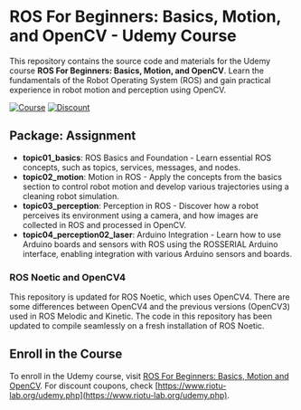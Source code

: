 # ROS For Beginners: Basics, Motion, and OpenCV - Udemy Course

This repository contains the source code and materials for the Udemy course **ROS For Beginners: Basics, Motion, and OpenCV**. Learn the fundamentals of the Robot Operating System (ROS) and gain practical experience in robot motion and perception using OpenCV.

[![Course](https://img.shields.io/badge/Udemy-Course-blue)](https://www.udemy.com/ros-essentials/)
[![Discount](https://img.shields.io/badge/Discount-Coupons-green)](https://www.riotu-lab.org/udemy.php)

## Package: Assignment

- **topic01_basics**: ROS Basics and Foundation - Learn essential ROS concepts, such as topics, services, messages, and nodes.
- **topic02_motion**: Motion in ROS - Apply the concepts from the basics section to control robot motion and develop various trajectories using a cleaning robot simulation.
- **topic03_perception**: Perception in ROS - Discover how a robot perceives its environment using a camera, and how images are collected in ROS and processed in OpenCV.
- **topic04_perception02_laser**: Arduino Integration - Learn how to use Arduino boards and sensors with ROS using the ROSSERIAL Arduino interface, enabling integration with various Arduino sensors and boards.

### ROS Noetic and OpenCV4

This repository is updated for ROS Noetic, which uses OpenCV4. There are some differences between OpenCV4 and the previous versions (OpenCV3) used in ROS Melodic and Kinetic. The code in this repository has been updated to compile seamlessly on a fresh installation of ROS Noetic.

## Enroll in the Course

To enroll in the Udemy course, visit [ROS For Beginners: Basics, Motion and OpenCV](https://www.udemy.com/ros-essentials/). 
For discount coupons, check [https://www.riotu-lab.org/udemy.php](https://www.riotu-lab.org/udemy.php).
